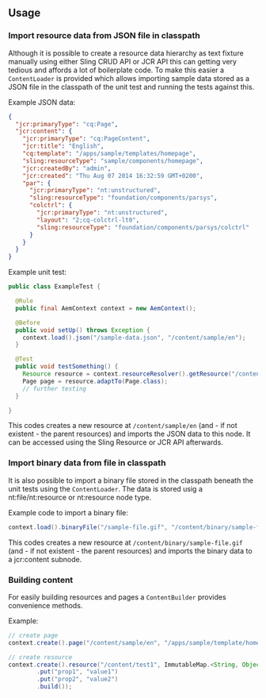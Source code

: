 ## Usage

### Import resource data from JSON file in classpath

Although it is possible to create a resource data hierarchy as text fixture manually using either Sling CRUD API
or JCR API this can getting very tedious and affords a lot of boilerplate code. To make this easier a `ContentLoader`
is provided which allows importing sample data stored as a JSON file in the classpath of the unit test and running
the tests against this.

Example JSON data:

```json
{
  "jcr:primaryType": "cq:Page",
  "jcr:content": {
    "jcr:primaryType": "cq:PageContent",
    "jcr:title": "English",
    "cq:template": "/apps/sample/templates/homepage",
    "sling:resourceType": "sample/components/homepage",
    "jcr:createdBy": "admin",
    "jcr:created": "Thu Aug 07 2014 16:32:59 GMT+0200",
    "par": {
      "jcr:primaryType": "nt:unstructured",
      "sling:resourceType": "foundation/components/parsys",
      "colctrl": {
        "jcr:primaryType": "nt:unstructured",
        "layout": "2;cq-colctrl-lt0",
        "sling:resourceType": "foundation/components/parsys/colctrl"
      }
    }
  }
}
```

Example unit test:

```java
public class ExampleTest {

  @Rule
  public final AemContext context = new AemContext();

  @Before
  public void setUp() throws Exception {
    context.load().json("/sample-data.json", "/content/sample/en");
  }

  @Test
  public void testSomething() {
    Resource resource = context.resourceResolver().getResource("/content/sample/en");
    Page page = resource.adaptTo(Page.class);
    // further testing
  }

}

```

This codes creates a new resource at `/content/sample/en` (and - if not existent - the parent resources) and
imports the JSON data to this node. It can be accessed using the Sling Resource or JCR API afterwards.


### Import binary data from file in classpath

It is also possible to import a binary file stored in the classpath beneath the unit tests using the `ContentLoader`.
The data is stored usig a nt:file/nt:resource or nt:resource node type. 

Example code to import a binary file:

```java
context.load().binaryFile("/sample-file.gif", "/content/binary/sample-file.gif");
```

This codes creates a new resource at `/content/binary/sample-file.gif` (and - if not existent - the parent 
resources) and imports the binary data to a jcr:content subnode.


### Building content

For easily building resources and pages a `ContentBuilder` provides convenience methods.

Example:

```java
// create page
context.create().page("/content/sample/en", "/apps/sample/template/homepage");

// create resource
context.create().resource("/content/test1", ImmutableMap.<String, Object>builder()
        .put("prop1", "value1")
        .put("prop2", "value2")
        .build());
```
